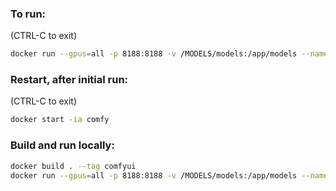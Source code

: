 ### To run:
(CTRL-C to exit)
```sh
docker run --gpus=all -p 8188:8188 -v /MODELS/models:/app/models --name comfyui ghcr.io/gsfjohnson/comfyui-docker:main
```

### Restart, after initial run:
(CTRL-C to exit)
```sh
docker start -ia comfy
```

### Build and run locally:

```sh
docker build . --tag comfyui
docker run --gpus=all -p 8188:8188 -v /MODELS/models:/app/models --name comfyui comfyui
```
